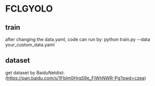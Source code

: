 # FCLGYOLO
## train
after changing the data.yaml, code can run  by:
python train.py --data your_custom_data.yaml
## dataset
get dataset by BaiduNetdist: (https://pan.baidu.com/s/1Fblm0HrgS9e_FiWhNWR-Pg?pwd=czea)
